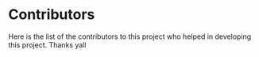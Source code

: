 # Contributors

Here is the list of the contributors to this project who helped in developing this project. Thanks yall 


